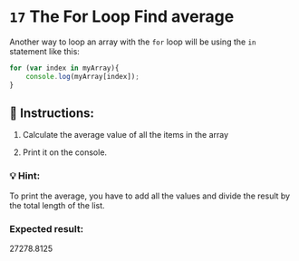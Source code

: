 # `17` The For Loop Find average

Another way to loop an array with the `for` loop will be using the `in` statement like this:

```js
for (var index in myArray){
    console.log(myArray[index]);
}
```

## 📝 Instructions:

1. Calculate the average value of all the items in the array 

2. Print it on the console.

### 💡 Hint:

To print the average, you have to add all the values and divide the result by the total length of the list.


### Expected result:

27278.8125



